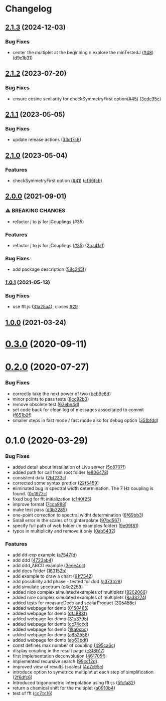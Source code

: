 # Changelog

## [2.1.3](https://github.com/cheminfo/multiplet-analysis/compare/v2.1.2...v2.1.3) (2024-12-03)


### Bug Fixes

* center the multiplet at the beginning n explore the minTestedJ ([#48](https://github.com/cheminfo/multiplet-analysis/issues/48)) ([d9c1b31](https://github.com/cheminfo/multiplet-analysis/commit/d9c1b317764cde723eb940cbc42f1fe66115bcbb))

## [2.1.2](https://github.com/cheminfo/multiplet-analysis/compare/v2.1.1...v2.1.2) (2023-07-20)


### Bug Fixes

* ensure cosine similarity for checkSymmetryFirst option([#45](https://github.com/cheminfo/multiplet-analysis/issues/45)) ([3cde35c](https://github.com/cheminfo/multiplet-analysis/commit/3cde35c12bc6b3dc2ca24018c9795dfa395be757))

## [2.1.1](https://github.com/cheminfo/multiplet-analysis/compare/v2.1.0...v2.1.1) (2023-05-05)


### Bug Fixes

* update release actions ([33c17c8](https://github.com/cheminfo/multiplet-analysis/commit/33c17c8812c601f534e690c0bd90c4ab64acf0c9))

## [2.1.0](https://www.github.com/cheminfo/multiplet-analysis/compare/v2.0.0...v2.1.0) (2023-05-04)


### Features

* checkSymmetryFirst option ([#41](https://www.github.com/cheminfo/multiplet-analysis/issues/41)) ([cf66fcb](https://www.github.com/cheminfo/multiplet-analysis/commit/cf66fcbe11869f75b4eca84db02accbd7ffee37d))

## [2.0.0](https://www.github.com/cheminfo/multiplet-analysis/compare/v1.0.1...v2.0.0) (2021-09-01)


### ⚠ BREAKING CHANGES

* refactor j to js for jCouplings (#35)

### Features

* refactor j to js for jCouplings ([#35](https://www.github.com/cheminfo/multiplet-analysis/issues/35)) ([2ba41a1](https://www.github.com/cheminfo/multiplet-analysis/commit/2ba41a139612050e3397c53e5cd10c4974789f06))


### Bug Fixes

* add package description ([58c245f](https://www.github.com/cheminfo/multiplet-analysis/commit/58c245f2568b4967e97c9b2941c7bda6b6f3e319))

### [1.0.1](https://www.github.com/cheminfo/multiplet-analysis/compare/v1.0.0...v1.0.1) (2021-05-13)


### Bug Fixes

* use fft.js ([31a25a4](https://www.github.com/cheminfo/multiplet-analysis/commit/31a25a40ec216ed16f5a8ffcbdbedbaf0816a37f)), closes [#29](https://www.github.com/cheminfo/multiplet-analysis/issues/29)

## [1.0.0](https://github.com/cheminfo/multiplet-analysis/compare/v0.3.0...v1.0.0) (2021-03-24)

# [0.3.0](https://github.com/cheminfo/multiplet-analysis/compare/v0.2.0...v0.3.0) (2020-09-11)



# [0.2.0](https://github.com/cheminfo/multiplet-analysis/compare/v0.1.0...v0.2.0) (2020-07-27)


### Bug Fixes

* correctly take the next power of two ([beb9e6d](https://github.com/cheminfo/multiplet-analysis/commit/beb9e6d36cba977e80b39e8df7f403226e8f5234))
* minor points to pass tests ([8cc92b3](https://github.com/cheminfo/multiplet-analysis/commit/8cc92b39770a32817b8a744e11620cb6bd188d76))
* remove obsolete test ([63ebe4d](https://github.com/cheminfo/multiplet-analysis/commit/63ebe4dcc367c315bc51d26976c5e6f2d65d3f4d))
* set code back for clean log of messages associtated to commit ([f651b2f](https://github.com/cheminfo/multiplet-analysis/commit/f651b2ff8d8a389344a7a2940988cdc19676945f))
* smaller steps in fast mode / fast mode also for debug option ([351bfdd](https://github.com/cheminfo/multiplet-analysis/commit/351bfdd2a89bdd19e260583b998880ccef828887))



# 0.1.0 (2020-03-29)


### Bug Fixes

* added detail about installation of Live server ([5c8707f](https://github.com/cheminfo/multiplet-analysis/commit/5c8707f4be318c1232368a247f4b3ac728c3ed4d))
* added path for call from root folder ([e806478](https://github.com/cheminfo/multiplet-analysis/commit/e806478cd8ed50700ff7aabe7f0f810ede7d78a1))
* consistent data ([2bf233c](https://github.com/cheminfo/multiplet-analysis/commit/2bf233cd42dd9e498091975cd8b1f40a2e1319af))
* corrected some syntax prettier ([22f5459](https://github.com/cheminfo/multiplet-analysis/commit/22f5459fd96dc8e5411793ca209c1519e40295eb))
* eliminated bug in spectral width determination. The 7 Hz coupling is found. ([0c1972c](https://github.com/cheminfo/multiplet-analysis/commit/0c1972c1c87f036c1cc54955320ab13c7a7e3eb0))
* fixed bug for fft initialization ([c140f25](https://github.com/cheminfo/multiplet-analysis/commit/c140f251fb49aeda885f186afe2b1c8bd39d8760))
* improve format ([7cca988](https://github.com/cheminfo/multiplet-analysis/commit/7cca988ef177ca44cd0e962bd5988174af4cfb91))
* make test pass ([d3b3285](https://github.com/cheminfo/multiplet-analysis/commit/d3b32851edb4c1f5c9d8d04debf4bac47e7d7491))
* one-point correction to spectral widht determination ([6f69bb3](https://github.com/cheminfo/multiplet-analysis/commit/6f69bb37162cddd3c93b6ad97c9ac6f644b974a8))
* Small error in the scales of trigInterpolate ([97bd567](https://github.com/cheminfo/multiplet-analysis/commit/97bd5674cff77c27789a7284e9a79ee68d93083b))
* specify full path of web folder (in examples folder) ([9e09f81](https://github.com/cheminfo/multiplet-analysis/commit/9e09f810522bae117c8e6133ab13944149da51e0))
* typos in multiplicity and remove it.only ([0ab5432](https://github.com/cheminfo/multiplet-analysis/commit/0ab54328606a5e9a664d037a0a0429c4f47e0fb4))


### Features

* add dd-exp example ([a7547fd](https://github.com/cheminfo/multiplet-analysis/commit/a7547fdf6ff925d45761040ab3e06441aef2bf47))
* add ddd ([4723ab4](https://github.com/cheminfo/multiplet-analysis/commit/4723ab429e7d494b6f51c19f5f10e485405d8563))
* add ddd_ABCD example ([3eee4cc](https://github.com/cheminfo/multiplet-analysis/commit/3eee4cc8a025a8ed9bf35a860b25a6c869fbe7e9))
* add docs folder ([163152b](https://github.com/cheminfo/multiplet-analysis/commit/163152bc78baf3737eec564f0d65bdba5d669d87))
* add example to draw a chart ([91f7542](https://github.com/cheminfo/multiplet-analysis/commit/91f754289bcc167263fadd3d32b8e2613cf592f2))
* add possibility add phase - tested for ddd ([a373b28](https://github.com/cheminfo/multiplet-analysis/commit/a373b28eb862fb8ad350ce915f449fdcf9abb6d9))
* add simulate spectrum ([c4e2259](https://github.com/cheminfo/multiplet-analysis/commit/c4e2259e02f6c5ed43b0cedb0cec915dc67fc27d))
* added nice complex simulated examples of multiplets ([8262066](https://github.com/cheminfo/multiplet-analysis/commit/82620666654b0d6992b79b2a4be2995a176c90d3))
* added nice complex simulated examples of multiplets ([8a33274](https://github.com/cheminfo/multiplet-analysis/commit/8a3327413b6c500c862a889c2811962e32a10954))
* added tests for measureDeco and scalarProduct ([305456c](https://github.com/cheminfo/multiplet-analysis/commit/305456cdc2558ce4ffc756845ef7fe761c645d45))
* added webpage for demo ([0158465](https://github.com/cheminfo/multiplet-analysis/commit/01584652db9d34d14d6de08af582e0975b53b98b))
* added webpage for demo ([dfa883f](https://github.com/cheminfo/multiplet-analysis/commit/dfa883f047c732941751bcd3a8b84d7fac932392))
* added webpage for demo ([31b3795](https://github.com/cheminfo/multiplet-analysis/commit/31b3795f42ee9709bb868f488ad14aa4cc640809))
* added webpage for demo ([cc74ccd](https://github.com/cheminfo/multiplet-analysis/commit/cc74ccd99d11db871c2de6006c9b4e483c3cd6d2))
* added webpage for demo ([18a0cbc](https://github.com/cheminfo/multiplet-analysis/commit/18a0cbcee481b01c1098796824141e2a43465b9e))
* added webpage for demo ([a852556](https://github.com/cheminfo/multiplet-analysis/commit/a8525564c3c02b4215407faea10e39c69737d225))
* added webpage for demo ([ab63bdf](https://github.com/cheminfo/multiplet-analysis/commit/ab63bdf2e9c62fc9155b0960f8222f66716bb7f5))
* const defines max number of coupling ([495ca6c](https://github.com/cheminfo/multiplet-analysis/commit/495ca6c19df58714704ae5ff97802152018e6b22))
* display coupling in the result page ([c3f8917](https://github.com/cheminfo/multiplet-analysis/commit/c3f8917e4c1925b85db4874fd5d7002a5200ee46))
* first implementation deconvolution ([461705f](https://github.com/cheminfo/multiplet-analysis/commit/461705f547593306e915c8c94e7333385fc1e8a0))
* implemented recursive search ([99cc12d](https://github.com/cheminfo/multiplet-analysis/commit/99cc12dfd63bec9bdcf723beb38aa46b4b4a2748))
* improved view of results (scales) ([4c7c95e](https://github.com/cheminfo/multiplet-analysis/commit/4c7c95e9355417f2e618397c92c749a8c5b2635a))
* introduce option to symetrice multiplet at each step of simplification ([2f6dfc6](https://github.com/cheminfo/multiplet-analysis/commit/2f6dfc646d756359671c85035daf7c58d4dedd68))
* Introduced trigonometric interpolation using fft-js ([5fcfa82](https://github.com/cheminfo/multiplet-analysis/commit/5fcfa82b4ab797a78b808365e456300768607877))
* return a chemical shift for the multiplet ([a0910b4](https://github.com/cheminfo/multiplet-analysis/commit/a0910b45e1eafaa599a28f5b12e1ba3a32bad195))
* test of fft ([cc7cc16](https://github.com/cheminfo/multiplet-analysis/commit/cc7cc16ffe1f8cac4c785bd7dc6fd5c900784c02))
